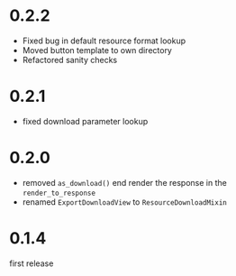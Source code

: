 # 0.2.2

* Fixed bug in default resource format lookup
* Moved button template to own directory
* Refactored sanity checks

# 0.2.1

* fixed download parameter lookup

# 0.2.0

* removed `as_download()` end render the response in the `render_to_response`
* renamed `ExportDownloadView` to `ResourceDownloadMixin`

# 0.1.4

first release
